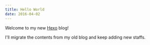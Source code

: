 ```yaml
---
title: Hello World
date: 2016-04-02
---
```

Welcome to my new [Hexo](https://hexo.io/) blog!

I'll migrate the contents from my old blog and keep adding new staffs.

